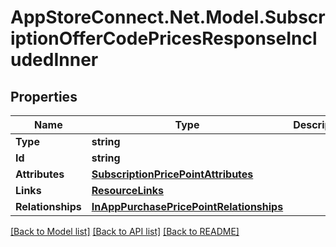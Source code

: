 # AppStoreConnect.Net.Model.SubscriptionOfferCodePricesResponseIncludedInner

## Properties

Name | Type | Description | Notes
------------ | ------------- | ------------- | -------------
**Type** | **string** |  | 
**Id** | **string** |  | 
**Attributes** | [**SubscriptionPricePointAttributes**](SubscriptionPricePointAttributes.md) |  | [optional] 
**Links** | [**ResourceLinks**](ResourceLinks.md) |  | 
**Relationships** | [**InAppPurchasePricePointRelationships**](InAppPurchasePricePointRelationships.md) |  | [optional] 

[[Back to Model list]](../README.md#documentation-for-models) [[Back to API list]](../README.md#documentation-for-api-endpoints) [[Back to README]](../README.md)

